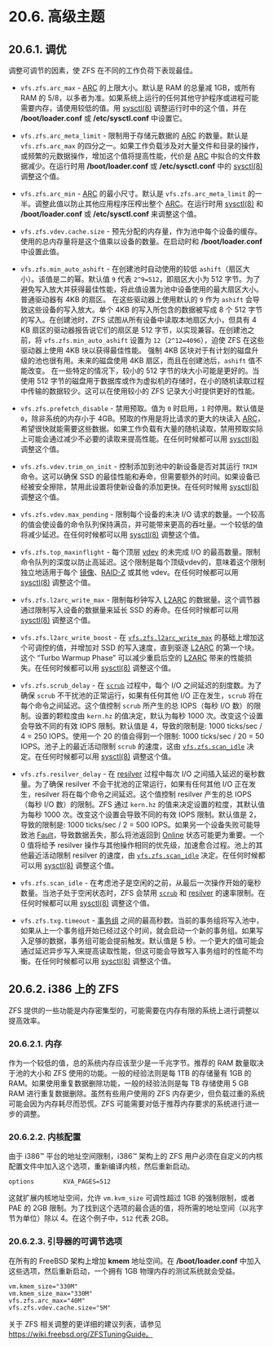 # 20.6. 高级主题

## 20.6.1. 调优

调整可调节的因素，使 ZFS 在不同的工作负荷下表现最佳。

- `vfs.zfs.arc_max` - [ARC](https://docs.freebsd.org/en/books/handbook/zfs/#zfs-term-arc) 的上限大小。默认是 RAM 的总量减 1GB，或所有 RAM 的 5/8，以多者为准。如果系统上运行的任何其他守护程序或进程可能需要内存，请使用较低的值。用 [sysctl(8)](https://www.freebsd.org/cgi/man.cgi?query=sysctl&sektion=8&format=html) 调整运行时中的这个值，并在 **/boot/loader.conf** 或 **/etc/sysctl.conf** 中设置它。

- `vfs.zfs.arc_meta_limit` - 限制用于存储元数据的 [ARC](https://docs.freebsd.org/en/books/handbook/zfs/#zfs-term-arc) 的数量。默认是 `vfs.zfs.arc_max` 的四分之一。如果工作负载涉及对大量文件和目录的操作，或频繁的元数据操作，增加这个值将提高性能，代价是 [ARC](https://docs.freebsd.org/en/books/handbook/zfs/#zfs-term-arc) 中拟合的文件数据减少。在运行时用 **/boot/loader.conf** 或 **/etc/sysctl.conf** 中的 [sysctl(8)](https://www.freebsd.org/cgi/man.cgi?query=sysctl&sektion=8&format=html) 调整这个值。

- `vfs.zfs.arc_min` - [ARC](https://docs.freebsd.org/en/books/handbook/zfs/#zfs-term-arc) 的最小尺寸。默认是 `vfs.zfs.arc_meta_limit` 的一半。调整此值以防止其他应用程序压榨出整个 [ARC](https://docs.freebsd.org/en/books/handbook/zfs/#zfs-term-arc)。在运行时用 [sysctl(8)](https://www.freebsd.org/cgi/man.cgi?query=sysctl&sektion=8&format=html) 和 **/boot/loader.conf** 或 **/etc/sysctl.conf** 来调整这个值。

- `vfs.zfs.vdev.cache.size` - 预先分配的内存量，作为池中每个设备的缓存。使用的总内存量将是这个值乘以设备的数量。在启动时和 **/boot/loader.conf** 中设置此值。

- `vfs.zfs.min_auto_ashift` - 在创建池时自动使用的较低 `ashift`（扇区大小）。该值是二的幂。默认值 `9` 代表 `2^9=512`，即扇区大小为 512 字节。为了避免写入放大并获得最佳性能，将此值设置为池中设备使用的最大扇区大小。
普通驱动器有 4KB 的扇区。
在这些驱动器上使用默认的 `9` 作为 `ashift` 会导致这些设备的写入放大。单个 4KB 的写入所包含的数据被写成 8 个 512 字节的写入。在创建池时，ZFS 试图从所有设备中读取本地扇区大小，但具有 4 KB 扇区的驱动器报告说它们的扇区是 512 字节，以实现兼容。在创建池之前，将 `vfs.zfs.min_auto_ashift` 设置为 `12`（`2^12=4096`），迫使 ZFS 在这些驱动器上使用 4KB 块以获得最佳性能。
强制 4KB 区块对于有计划的磁盘升级的池也很有用。未来的磁盘使用 4KB 扇区，而且在创建池后，`ashift` 值不能改变。
在一些特定的情况下，较小的 512 字节的块大小可能是更好的。当使用 512 字节的磁盘用于数据库或作为虚拟机的存储时，在小的随机读取过程中传输的数据较少。这可以在使用较小的 ZFS 记录大小时提供更好的性能。

- `vfs.zfs.prefetch_disable` - 禁用预取。值为 `0` 时启用，`1` 时停用。默认值是 `0`，除非系统的内存小于 4GB。预取的作用是将比请求的更大的块读入 [ARC](https://docs.freebsd.org/en/books/handbook/zfs/#zfs-term-arc)，希望很快就能需要这些数据。如果工作负载有大量的随机读取，禁用预取实际上可能会通过减少不必要的读取来提高性能。在任何时候都可以用 [sysctl(8)](https://www.freebsd.org/cgi/man.cgi?query=sysctl&sektion=8&format=html) 调整这个值。

- `vfs.zfs.vdev.trim_on_init` - 控制添加到池中的新设备是否对其运行 `TRIM` 命令。这可以确保 SSD 的最佳性能和寿命，但需要额外的时间。如果设备已经被安全擦除，禁用此设置将使新设备的添加更快。在任何时候用 [sysctl(8)](https://www.freebsd.org/cgi/man.cgi?query=sysctl&sektion=8&format=html) 调整这个值。

- `vfs.zfs.vdev.max_pending` - 限制每个设备的未决 I/O 请求的数量。一个较高的值会使设备的命令队列保持满员，并可能带来更高的吞吐量。一个较低的值将减少延迟。在任何时候都可以用 [sysctl(8)](https://www.freebsd.org/cgi/man.cgi?query=sysctl&sektion=8&format=html) 调整这个值。

- `vfs.zfs.top_maxinflight` - 每个顶层 [vdev](https://docs.freebsd.org/en/books/handbook/zfs/#zfs-term-vdev) 的未完成 I/O 的最高数量。限制命令队列的深度以防止高延迟。这个限制是每个顶级vdev的，意味着这个限制独立地适用于每个 [镜像](https://docs.freebsd.org/en/books/handbook/zfs/#zfs-term-vdev-mirror)、[RAID-Z](https://docs.freebsd.org/en/books/handbook/zfs/#zfs-term-vdev-raidz) 或其他 vdev。在任何时候都可以用 [sysctl(8)](https://www.freebsd.org/cgi/man.cgi?query=sysctl&sektion=8&format=html) 调整这个值。

- `vfs.zfs.l2arc_write_max` - 限制每秒钟写入 [L2ARC](https://docs.freebsd.org/en/books/handbook/zfs/#zfs-term-l2arc) 的数据量。这个调节器通过限制写入设备的数据量来延长 SSD 的寿命。在任何时候都可以用 [sysctl(8)](https://www.freebsd.org/cgi/man.cgi?query=sysctl&sektion=8&format=html) 调整这个值。

- `vfs.zfs.l2arc_write_boost` - 在 [`vfs.zfs.l2arc_write_max`](https://docs.freebsd.org/en/books/handbook/zfs/#zfs-advanced-tuning-l2arc_write_max) 的基础上增加这个可调控的值，并增加对 SSD 的写入速度，直到驱逐 [L2ARC](https://docs.freebsd.org/en/books/handbook/zfs/#zfs-term-l2arc) 的第一个块。这个 “Turbo Warmup Phase” 可以减少重启后空的 [L2ARC](https://docs.freebsd.org/en/books/handbook/zfs/#zfs-term-l2arc) 带来的性能损失。在任何时候都可以用 [sysctl(8)](https://www.freebsd.org/cgi/man.cgi?query=sysctl&sektion=8&format=html) 调整这个值。

- `vfs.zfs.scrub_delay` - 在 [`scrub`](https://docs.freebsd.org/en/books/handbook/zfs/#zfs-term-scrub) 过程中，每个 I/O 之间延迟的刻度数。为了确保 `scrub` 不干扰池的正常运行，如果有任何其他 I/O 正在发生，`scrub` 将在每个命令之间延迟。这个值控制 `scrub` 所产生的总 IOPS（每秒 I/O 数）的限制。设置的颗粒度由 `kern.hz` 的值决定，默认为每秒 1000 次。改变这个设置会导致不同的有效 IOPS 限制。默认值是 4，导致的限制是: 1000 ticks/sec / 4 = 250 IOPS。使用一个 20 的值会得到一个限制: 1000 ticks/sec / 20 = 50 IOPS。池子上的最近活动限制 `scrub` 的速度，这由 [`vfs.zfs.scan_idle`](https://docs.freebsd.org/en/books/handbook/zfs/#zfs-advanced-tuning-scan_idle) 决定。在任何时候都可以用 [sysctl(8)](https://www.freebsd.org/cgi/man.cgi?query=sysctl&sektion=8&format=html) 调整这个值。

- `vfs.zfs.resilver_delay` - 在 [resilver](https://docs.freebsd.org/en/books/handbook/zfs/#zfs-term-resilver) 过程中每次 I/O 之间插入延迟的毫秒数量。为了确保 resilver 不会干扰池的正常运行，如果有任何其他 I/O 正在发生，resilver 将在每个命令之间延迟。这个值控制 resilver 产生的总 IOPS（每秒 I/O 数）的限制。ZFS 通过 `kern.hz` 的值来决定设置的粒度，其默认值为每秒 1000 次。改变这个设置会导致不同的有效 IOPS 限制。默认值是 2，导致的限制是: 1000 ticks/sec / 2 = 500 IOPS。如果另一个设备失败可能导致池 [Fault](https://docs.freebsd.org/en/books/handbook/zfs/#zfs-term-faulted)，导致数据丢失，那么将池返回到 [Online](https://docs.freebsd.org/en/books/handbook/zfs/#zfs-term-online) 状态可能更为重要。一个 0 值将给予 resilver 操作与其他操作相同的优先级，加速愈合过程。池上的其他最近活动限制 resilver 的速度，由 [`vfs.zfs.scan_idle`](https://docs.freebsd.org/en/books/handbook/zfs/#zfs-advanced-tuning-scan_idle) 决定。在任何时候都可以用 [sysctl(8)](https://www.freebsd.org/cgi/man.cgi?query=sysctl&sektion=8&format=html) 调整这个值。

- `vfs.zfs.scan_idle` - 在考虑池子是空闲的之前，从最后一次操作开始的毫秒数量。当池子处于空闲状态时，ZFS 会禁用 [`scrub`](https://docs.freebsd.org/en/books/handbook/zfs/#zfs-term-scrub) 和  [resilver](https://docs.freebsd.org/en/books/handbook/zfs/#zfs-term-resilver) 的速率限制。在任何时候都可以用 [sysctl(8)](https://www.freebsd.org/cgi/man.cgi?query=sysctl&sektion=8&format=html) 调整这个值。

- `vfs.zfs.txg.timeout` - [事务组](https://docs.freebsd.org/en/books/handbook/zfs/#zfs-term-txg) 之间的最高秒数。当前的事务组将写入池中，如果从上一个事务组开始已经过这个时间，就会启动一个新的事务组。如果写入足够的数据，事务组可能会提前触发。默认值是 5 秒。一个更大的值可能会通过延迟异步写入来提高读取性能，但这可能会导致写入事务组时的性能不均衡。在任何时候都可以用 [sysctl(8)](https://www.freebsd.org/cgi/man.cgi?query=sysctl&sektion=8&format=html) 调整这个值。

## 20.6.2. i386 上的 ZFS

ZFS 提供的一些功能是内存密集型的，可能需要在内存有限的系统上进行调整以提高效率。

### 20.6.2.1. 内存

作为一个较低的值，总的系统内存应该至少是一千兆字节。推荐的 RAM 数量取决于池的大小和 ZFS 使用的功能。一般的经验法则是每 1TB 的存储量有 1GB 的 RAM。如果使用重复数据删除功能，一般的经验法则是每 TB 存储使用 5 GB RAM 进行重复数据删除。虽然有些用户使用的 ZFS 内存更少，但负载过重的系统可能会因为内存耗尽而恐慌。ZFS 可能需要对低于推荐内存要求的系统进行进一步的调整。

### 20.6.2.2. 内核配置

由于 i386™ 平台的地址空间限制，i386™ 架构上的 ZFS 用户必须在自定义的内核配置文件中加入这个选项，重新编译内核，然后重新启动。
```
options        KVA_PAGES=512
```
这就扩展内核地址空间，允许 `vm.kvm_size` 可调性超过 1GB 的强制限制，或者 PAE 的 2GB 限制。为了找到这个选项的最合适的值，将所需的地址空间（以兆字节为单位）除以 4。在这个例子中，`512` 代表 2GB。

### 20.6.2.3. 引导器的可调节选项

在所有的 FreeBSD 架构上增加 **kmem** 地址空间。在 **/boot/loader.conf** 中加入这些选项，然后重新启动，一个拥有 1GB 物理内存的测试系统就会受益。
```
vm.kmem_size="330M"
vm.kmem_size_max="330M"
vfs.zfs.arc_max="40M"
vfs.zfs.vdev.cache.size="5M"
```
关于 ZFS 相关调整的更详细的建议列表，请参见 https://wiki.freebsd.org/ZFSTuningGuide。
